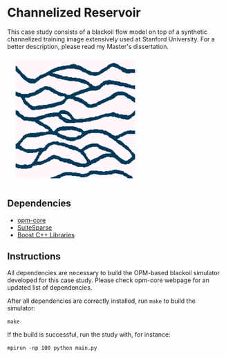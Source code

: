 Channelized Reservoir
=====================

This case study consists of a blackoil flow model on top of a synthetic
channelized training image extensively used at Stanford University. For
a better description, please read my Master's dissertation.

<img src="training_image.png" alt="Channelized reservoir" width=300>

Dependencies
------------

* [opm-core](https://github.com/OPM/opm-core)
* [SuiteSparse](http://www.cise.ufl.edu/research/sparse/SuiteSparse)
* [Boost C++ Libraries](http://www.boost.org)

Instructions
------------

All dependencies are necessary to build the OPM-based blackoil simulator developed
for this case study. Please check opm-core webpage for an updated list of dependencies.

After all dependencies are correctly installed, run `make` to build the simulator:

```
make
```

If the build is successful, run the study with, for instance:

```
mpirun -np 100 python main.py
```
